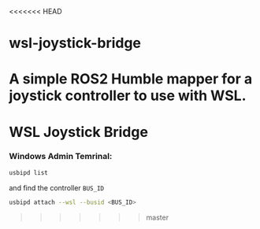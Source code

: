 <<<<<<< HEAD
# wsl-joystick-bridge
A simple ROS2 Humble mapper for a joystick controller to use with WSL. 
=======
# WSL Joystick Bridge

### Windows Admin Temrinal:
```bash
usbipd list
```

and find the controller `BUS_ID`

```bash
usbipd attach --wsl --busid <BUS_ID>
```
>>>>>>> master
